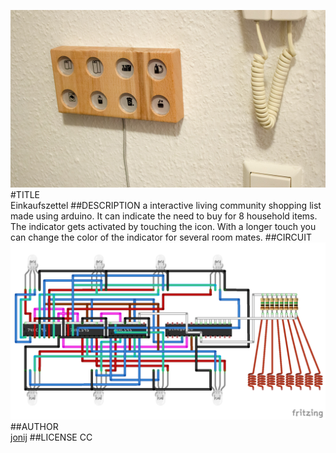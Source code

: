 ![image](screenshot.png)  
#TITLE  
Einkaufszettel
##DESCRIPTION 
a interactive living community shopping list made using arduino. It can indicate the need to buy for 8 household items. The indicator gets activated by touching the icon. With a longer touch you can change the color of the indicator for several room mates. 
##CIRCUIT  
![image](fritzing-layout.png)  
##AUTHOR  
[jonij](https://github.com/jonij)
##LICENSE
CC  
